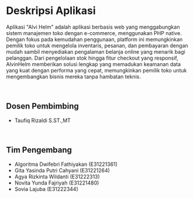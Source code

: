 <h1>Deskripsi Aplikasi</h1>
    <p>Aplikasi "Alvi Helm" adalah aplikasi berbasis web yang menggabungkan sistem manajemen toko dengan e-commerce, menggunakan PHP native. Dengan fokus pada kemudahan penggunaan, platform ini memungkinkan pemilik toko untuk mengelola inventaris, pesanan, dan pembayaran dengan mudah sambil menyediakan pengalaman belanja online yang menarik bagi pelanggan. Dari pengelolaan stok hingga fitur checkout yang responsif, AlvinHelm memberikan solusi lengkap yang memadukan keamanan data yang kuat dengan performa yang cepat, memungkinkan pemilik toko untuk mengembangkan bisnis mereka tanpa hambatan teknis.</p>
    
<br>
    <h2>Dosen Pembimbing</h2>
    <ul>
        <li>Taufiq Rizaldi S.ST.,MT </li>
    </ul>
    <br>
    <h2>Tim Pengembang </h2>
    <ul>
        <li>Algoritma Dwifebri Fathiyakan  (E31221361)</li>
        <li>Gita Yasinda Putri Cahyani     (E31221264)</li>
        <li>Agya Rizkinta Wildanti         (E31222313)</li>
        <li>Novita Yunda Fajriyah          (E31221480)</li>
        <li>Sovia Lajuba                   (E31222344)</li>
    </ul>
    <br>
    
